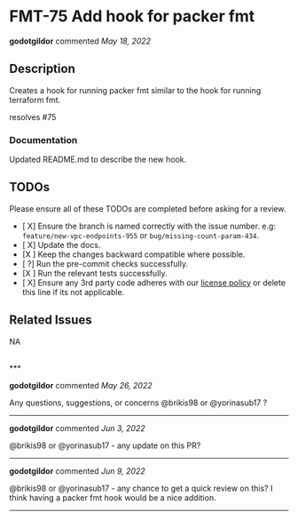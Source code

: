 # FMT-75 Add hook for packer fmt

**godotgildor** commented *May 18, 2022*

<!--
Have any questions? Check out the contributing docs at https://gruntwork.notion.site/Gruntwork-Coding-Methodology-02fdcd6e4b004e818553684760bf691e,
or ask in this Pull Request and a Gruntwork core maintainer will be happy to help :)
Note: Remember to add '[WIP]' to the beginning of the title if this PR is still a work-in-progress. Remove it when it is ready for review!
-->

## Description

Creates a hook for running packer fmt similar to the hook for running terraform fmt.

resolves #75 

### Documentation

Updated README.md to describe the new hook.



## TODOs

Please ensure all of these TODOs are completed before asking for a review.

- [ X] Ensure the branch is named correctly with the issue number. e.g: `feature/new-vpc-endpoints-955` or `bug/missing-count-param-434`.
- [ X] Update the docs.
- [X ] Keep the changes backward compatible where possible.
- [ ?] Run the pre-commit checks successfully.
- [X ] Run the relevant tests successfully.
- [ X] Ensure any 3rd party code adheres with our [license policy](https://www.notion.so/gruntwork/Gruntwork-licenses-and-open-source-usage-policy-f7dece1f780341c7b69c1763f22b1378) or delete this line if its not applicable.


## Related Issues
NA

<br />
***


**godotgildor** commented *May 26, 2022*

Any questions, suggestions, or concerns @brikis98  or @yorinasub17 ?
***

**godotgildor** commented *Jun 3, 2022*

@brikis98 or @yorinasub17  - any update on this PR?
***

**godotgildor** commented *Jun 9, 2022*

@brikis98 or @yorinasub17 - any chance to get a quick review on this? I think having a packer fmt hook would be a nice addition.
***


